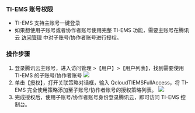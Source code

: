 ﻿### TI-EMS 账号权限
- TI-EMS 支持主账号一键登录
- 如果想使用子账号或者协作者账号使用完整 TI-EMS 功能，需要主账号在腾讯云 [访问管理](https://console.cloud.tencent.com/cam/overview) 中对子账号/协作者账号进行授权。

### 操作步骤
1. 登录腾讯云主账号，进入访问管理 >【用户】>【用户列表】，找到需要使用 TI-EMS 的子账号/协作者账号
![](https://main.qcloudimg.com/raw/af38fde88de82725994abe3b83c058e5.png)
2. 单击【授权】，打开关联策略对话框，输入 QcloudTIEMSFullAccess，将 TI-EMS 完全使用策略添加至子账号/协作者账号的授权策略列表。
![](https://main.qcloudimg.com/raw/4c51e8e85c6f9ab3d951719bb53cee27.png)
3. 完成授权后，使用子账号/协作者账号身份登录腾讯云，即可访问 TI-EMS 控制台。